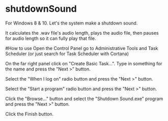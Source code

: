 # shutdownSound
For Windows 8 & 10. Let's the system make a shutdown sound.

It calculates the .wav file's audio length, plays the audio file, then pauses for audio length so it can fully play that file.

#How to use
Open the Control Panel go to Administrative Tools and Task Scheduler (or just search for Task Scheduler with Cortana)

On the far right panel click on "Create Basic Task...". Type in something for the name and press the "Next >" button.

Select the "When I log on" radio button and press the "Next >" button.

Select the "Start a program" radio button and press the "Next >" button.

Click the "Browse..." button and select the "Shutdown Sound.exe" program and press the "Next >" button.

Click the Finish button.
